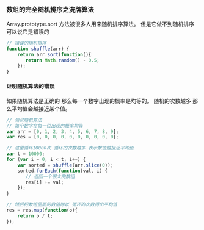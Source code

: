 ### 数组的完全随机排序之洗牌算法



Array.prototype.sort 方法被很多人用来随机排序算法。 但是它做不到随机排序 可以说它是错误的

```javascript
// 错误的随机排序
function shuffle(arr) {
    return arr.sort(function(){
       return Math.random() - 0.5; 
    });
}
```



#### 证明随机算法的错误

如果随机算法是正确的 那么每一个数字出现的概率是均等的。 随机的次数越多 那么平均值会越接近某个值。

```javascript
// 测试随机算法
// 每个数字在每一位出现的概率均等
var arr = [0, 1, 2, 3, 4, 5, 6, 7, 8, 9];
var res = [0, 0, 0, 0, 0, 0, 0, 0, 0, 0];

// 这里循环10000次 循环的次数越多 表示数值越接近平均值
var t = 10000;
for (var i = 0; i < t; i++) {
    var sorted = shuffle(arr.slice(0));
    sorted.forEach(function(val, i) {
       // 返回一个很大的数组
       res[i] += val; 
    });
}

// 然后把数组里面的数值除以 循环的次数得出平均值
res = res.map(function(o){
    return o / t;
});
```























